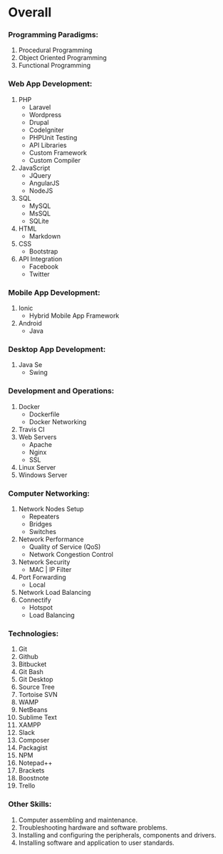 # Overall

### Programming Paradigms:
1. Procedural Programming
2. Object Oriented Programming
3. Functional Programming

### Web App Development:
1. PHP
    - Laravel
    - Wordpress
    - Drupal
    - CodeIgniter
    - PHPUnit Testing
    - API Libraries
    - Custom Framework
    - Custom Compiler
2. JavaScript
    - JQuery
    - AngularJS
    - NodeJS
3. SQL
    - MySQL
    - MsSQL
    - SQLite
4. HTML
    - Markdown
5. CSS
    - Bootstrap
6. API Integration
    - Facebook
    - Twitter

### Mobile App Development:
1. Ionic
    - Hybrid Mobile App Framework
2. Android
    - Java

### Desktop App Development:
1. Java Se
    - Swing

### Development and Operations:
1. Docker
    - Dockerfile
    - Docker Networking
2. Travis CI
3. Web Servers
    - Apache
    - Nginx
    - SSL
4. Linux Server
5. Windows Server

### Computer Networking:
1. Network Nodes Setup
    - Repeaters
    - Bridges
    - Switches
2. Network Performance
    - Quality of Service (QoS)
    - Network Congestion Control
3. Network Security
    - MAC | IP Filter
4. Port Forwarding
    - Local
5. Network Load Balancing
6. Connectify
    - Hotspot
    - Load Balancing

### Technologies:
1. Git
2. Github
3. Bitbucket
4. Git Bash
5. Git Desktop
6. Source Tree
7. Tortoise SVN
8. WAMP
9. NetBeans
10. Sublime Text
11. XAMPP
12. Slack
13. Composer
14. Packagist
15. NPM
16. Notepad++ 
17. Brackets
18. Boostnote
19. Trello

### Other Skills:
1. Computer assembling and maintenance.
2. Troubleshooting hardware and software problems.
3. Installing and configuring the peripherals, components and drivers.
4. Installing software and application to user standards.
